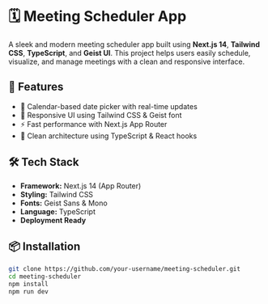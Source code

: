 # 🗓️ Meeting Scheduler App

A sleek and modern meeting scheduler app built using **Next.js 14**, **Tailwind CSS**, **TypeScript**, and **Geist UI**. This project helps users easily schedule, visualize, and manage meetings with a clean and responsive interface.

## 🚀 Features

- 📅 Calendar-based date picker with real-time updates
- 🎨 Responsive UI using Tailwind CSS & Geist font
- ⚡ Fast performance with Next.js App Router
- 🧠 Clean architecture using TypeScript & React hooks

## 🛠️ Tech Stack

- **Framework:** Next.js 14 (App Router)
- **Styling:** Tailwind CSS
- **Fonts:** Geist Sans & Mono
- **Language:** TypeScript
- **Deployment Ready**

## 📦 Installation

```bash
git clone https://github.com/your-username/meeting-scheduler.git
cd meeting-scheduler
npm install
npm run dev
